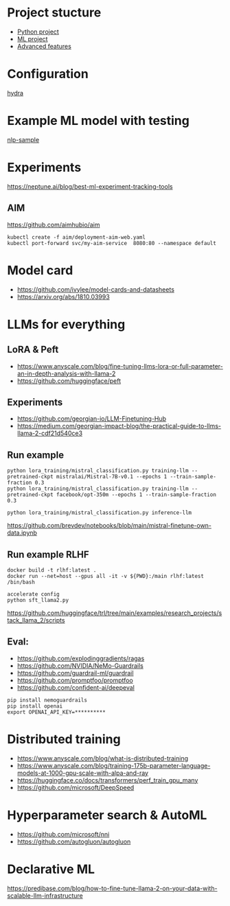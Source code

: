 # Project stucture 

- [Python project](https://github.com/navdeep-G/samplemod.git)
- [ML project](https://github.com/ashleve/lightning-hydra-template.git)
- [Advanced features](https://github.com/Lightning-AI/lightning)

# Configuration 

[hydra](https://hydra.cc/docs/intro/)


# Example ML model with testing

[nlp-sample](./nlp-sample)

# Experiments

https://neptune.ai/blog/best-ml-experiment-tracking-tools

## AIM 

https://github.com/aimhubio/aim


```
kubectl create -f aim/deployment-aim-web.yaml
kubectl port-forward svc/my-aim-service  8080:80 --namespace default
```


# Model card

- https://github.com/ivylee/model-cards-and-datasheets
- https://arxiv.org/abs/1810.03993


# LLMs for everything


## LoRA & Peft

- https://www.anyscale.com/blog/fine-tuning-llms-lora-or-full-parameter-an-in-depth-analysis-with-llama-2
- https://github.com/huggingface/peft

## Experiments 

- https://github.com/georgian-io/LLM-Finetuning-Hub
- https://medium.com/georgian-impact-blog/the-practical-guide-to-llms-llama-2-cdf21d540ce3
 
## Run example

```
python lora_training/mistral_classification.py training-llm --pretrained-ckpt mistralai/Mistral-7B-v0.1 --epochs 1 --train-sample-fraction 0.3
python lora_training/mistral_classification.py training-llm --pretrained-ckpt facebook/opt-350m --epochs 1 --train-sample-fraction 0.3

python lora_training/mistral_classification.py inference-llm
```


https://github.com/brevdev/notebooks/blob/main/mistral-finetune-own-data.ipynb

## Run example RLHF


```
docker build -t rlhf:latest .
docker run --net=host --gpus all -it -v ${PWD}:/main rlhf:latest /bin/bash

accelerate config
python sft_llama2.py

```

https://github.com/huggingface/trl/tree/main/examples/research_projects/stack_llama_2/scripts


## Eval:

- https://github.com/explodinggradients/ragas
- https://github.com/NVIDIA/NeMo-Guardrails
- https://github.com/guardrail-ml/guardrail
- https://github.com/promptfoo/promptfoo
- https://github.com/confident-ai/deepeval



```
pip install nemoguardrails
pip install openai
export OPENAI_API_KEY=**********
```



# Distributed training 

- https://www.anyscale.com/blog/what-is-distributed-training
- https://www.anyscale.com/blog/training-175b-parameter-language-models-at-1000-gpu-scale-with-alpa-and-ray
- https://huggingface.co/docs/transformers/perf_train_gpu_many
- https://github.com/microsoft/DeepSpeed


# Hyperparameter search & AutoML

- https://github.com/microsoft/nni
- https://github.com/autogluon/autogluon


# Declarative ML

https://predibase.com/blog/how-to-fine-tune-llama-2-on-your-data-with-scalable-llm-infrastructure